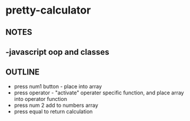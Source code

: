 # pretty-calculator

## NOTES
-javascript oop and classes
-

## OUTLINE
- press num1 button - place into array
- press operator - "activate" operater specific function, and place array into operator function
- press num 2 add to numbers array
- press equal to return calculation